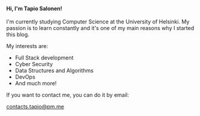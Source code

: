 <!---
    <title>All about me and my interests</title>
    <meta
      name="description"
      content="Hi, I'm Tapio Salonen! I'm currently studying Computer Science at the University of Helsinki."
      data-rh="true"
    />
--->
#### Hi, I'm Tapio Salonen!

I'm currently studying Computer Science at the University of Helsinki. My passion is to learn constantly and it's one of my main reasons why I started this blog. 

My interests are:
* Full Stack development
* Cyber Security
* Data Structures and Algorithms
* DevOps
* And much more!

If you want to contact me, you can do it by email:

contacts.tapio@pm.me
